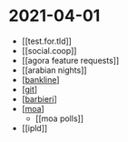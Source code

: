 # 2021-04-01

- [[test.for.tld]]
- [[social.coop]]
- [[agora feature requests]]
- [[arabian nights]]
- [[bankline]]
- [[git]]
- [[barbieri]]
- [[moa]]
  - [[moa polls]]
- [[ipld]]

[//begin]: # "Autogenerated link references for markdown compatibility"
[bankline]: ../bankline "bankline"
[git]: ../git "git"
[barbieri]: ../barbieri "barbieri"
[moa]: ../moa "Moa"
[implement]: ../implement "implement"
[//end]: # "Autogenerated link references"